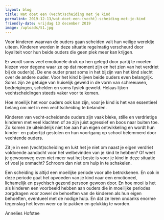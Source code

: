 ```yaml
---
layout: blog
title: Wat doet een (vecht)scheiding met je kind
permalink: 2019-12-13/wat-doet-een-(vecht)-scheiding-met-je-kind
friendly-date: vrijdag 13 december 2019
image: /uploads/51.jpg
---
```

Voor kinderen waarvan de ouders gaan scheiden valt hun veilige wereldje uiteen. Kinderen worden in deze situatie regelmatig verscheurd door loyaliteit voor hun beide ouders die geen plek meer kan krijgen.

Er wordt soms veel emotionele druk op hen gelegd door partij te moeten kiezen voor degene waar ze op dat moment zijn en het zien van het verdriet bij de ouder(s). De ene ouder praat soms in het bijzijn van het kind slecht over de andere ouder. Voor het kind blijven beide ouders even belangrijk. Soms zijn ze getuige van huiselijk geweld in de vorm van schreeuwen, bedreigingen, schelden en soms fysiek geweld. Helaas lijken vechtscheidingen steeds vaker voor te komen.

Hoe moeilijk het voor ouders ook kan zijn, voor je kind is het van essentieel belang om niet in een vechtscheiding te belanden.

Kinderen van vecht-scheidende ouders zijn vaak bleke, stille en verdrietige kinderen met veel klachten of ze zijn juist agressief en boos naar buiten toe. Zo komen ze uiteindelijk niet toe aan hun eigen ontwikkeling en wordt hun kinder- en pubertijd gestolen en hun voortgang op school belemmerd door vechtende ouders. 

Zit je in een (vecht)scheiding en lukt het je niet om naast je eigen verdriet voldoende aandacht voor het welbevinden van je kind te hebben? Of weet je gewoonweg even niet meer wat het beste is voor je kind in deze situatie of voel je onmacht? Schroom dan niet om hulp in te schakelen.

Een scheiding is altijd een moeilijke periode voor alle betrokkenen. En ook in deze periode gaat het opvoeden van je kind naar een emotioneel, lichamelijk en psychisch gezond persoon gewoon door. En hoe mooi is het als kinderen een voorbeeld hebben aan ouders die in moeilijke periodes zorgdragen voor zowel de behoeften van de kinderen als hun eigen behoeften, eventueel met de nodige hulp. En dat ze leren ondanks enorme tegenslag het leven weer op te pakken en gelukkig te worden.

Annelies Hofstee
